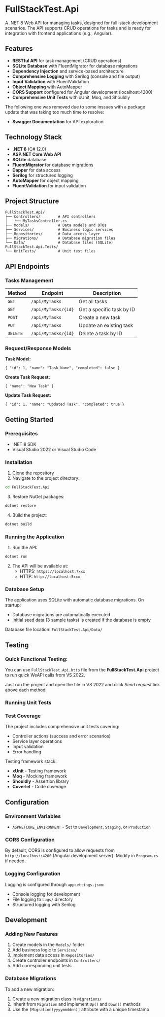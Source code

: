 

# FullStackTest.Api

A .NET 8 Web API for managing tasks, designed for full-stack development scenarios. The API supports CRUD operations for tasks and is ready for integration with frontend applications (e.g., Angular).

## Features

- **RESTful API** for task management (CRUD operations)
- **SQLite Database** with FluentMigrator for database migrations
- **Dependency Injection** and service-based architecture
- **Comprehensive Logging** with Serilog (console and file output)
- **Input Validation** with FluentValidation
- **Object Mapping** with AutoMapper
- **CORS Support** configured for Angular development (localhost:4200)
- **Comprehensive Unit Tests** with xUnit, Moq, and Shouldly

The following one was removed due to some inssues with a package update that was taking too much time to resolve:
- **Swagger Documentation** for API exploration 

## Technology Stack

- **.NET 8** (C# 12.0)
- **ASP.NET Core Web API**
- **SQLite** database
- **FluentMigrator** for database migrations
- **Dapper** for data access
- **Serilog** for structured logging
- **AutoMapper** for object mapping
- **FluentValidation** for input validation

## Project Structure
```
FullStackTest.Api/ 
├── Controllers/		# API controllers 
│   └── MyTasksController.cs 
├── Models/				# Data models and DTOs 
├── Services/			# Business logic services 
├── Repositories/		# Data access layer 
├── Migrations/			# Database migration files 
└── Data/				# Database files (SQLite)
FullStackTest.Api.Tests/ 
└── UnitTests/			# Unit test files
```

## API Endpoints

### Tasks Management

| Method | Endpoint | Description |
|--------|----------|-------------|
| `GET` | `/api/MyTasks` | Get all tasks |
| `GET` | `/api/MyTasks/{id}` | Get a specific task by ID |
| `POST` | `/api/MyTasks` | Create a new task |
| `PUT` | `/api/MyTasks` | Update an existing task |
| `DELETE` | `/api/MyTasks/{id}` | Delete a task by ID |

### Request/Response Models

**Task Model:**

    { "id": 1, "name": "Task Name", "completed": false }

**Create Task Request:**

    { "name": "New Task" }

**Update Task Request:**

    { "id": 1, "name": "Updated Task", "completed": true }

## Getting Started

### Prerequisites

- .NET 8 SDK
- Visual Studio 2022 or Visual Studio Code

### Installation

1. Clone the repository
2. Navigate to the project directory: 
```bash
cd FullStackTest.Api
```
3. Restore NuGet packages: 
```bash
dotnet restore
```
4. Build the project:
```bash
dotnet build
```
### Running the Application

1. Run the API:  
```bash
dotnet run
```
2. The API will be available at:
	- HTTPS: `https://localhost:7xxx`
	- HTTP: `http://localhost:5xxx`

### Database Setup

The application uses SQLite with automatic database migrations. On startup:
- Database migrations are automatically executed
- Initial seed data (3 sample tasks) is created if the database is empty

Database file location: `FullStackTest.Api/Data/`

## Testing
### Quick Functional Testing:
You can use `FullStackTest.Api.http` file from the **FullStackTest.Api** project to run quick WeAPI calls from VS 2022.

Just run the project and open the file in VS 2022 and click *Send request* link above each method.

### Running Unit Tests

### Test Coverage

The project includes comprehensive unit tests covering:
- Controller actions (success and error scenarios)
- Service layer operations
- Input validation
- Error handling

Testing framework stack:
- **xUnit** - Testing framework
- **Moq** - Mocking framework
- **Shouldly** - Assertion library
- **Coverlet** - Code coverage

## Configuration

### Environment Variables

- `ASPNETCORE_ENVIRONMENT` - Set to `Development`, `Staging`, or `Production`

### CORS Configuration

By default, CORS is configured to allow requests from `http://localhost:4200` (Angular development server). Modify in `Program.cs` if needed.

### Logging Configuration

Logging is configured through `appsettings.json`:
- Console logging for development
- File logging to `Logs/` directory
- Structured logging with Serilog

## Development

### Adding New Features

1. Create models in the `Models/` folder
2. Add business logic to `Services/`
3. Implement data access in `Repositories/`
4. Create controller endpoints in `Controllers/`
5. Add corresponding unit tests

### Database Migrations

To add a new migration:
1. Create a new migration class in `Migrations/`
2. Inherit from `Migration` and implement `Up()` and `Down()` methods
3. Use the `[Migration(yyyymmddnn)]` attribute with a unique timestamp
